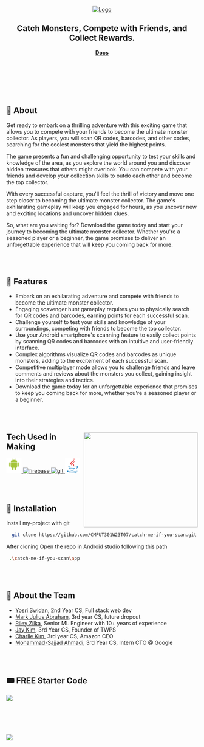 <br><br>
<div align="center">
  <a href="https://github.com/CMPUT301W23T07/catch-me-if-you-scan/wiki">
    <img src="https://user-images.githubusercontent.com/66914036/229378280-5d2a4483-9d24-4f03-83e6-471f7f53073e.png" alt="Logo" width="200" height="200">
  </a>
  <h2>
    Catch Monsters, Compete with Friends, and Collect Rewards.
  </h2>
  <a href="https://github.com/CMPUT301W23T07/catch-me-if-you-scan/wiki"><strong>Docs</strong></a>
</div>
<br><br><br><br><br><br>


## 📖 About
Get ready to embark on a thrilling adventure with this exciting game that allows you to compete with your friends to become the ultimate monster collector. As players, you will scan QR codes, barcodes, and other codes, searching for the coolest monsters that yield the highest points.

The game presents a fun and challenging opportunity to test your skills and knowledge of the area, as you explore the world around you and discover hidden treasures that others might overlook. You can compete with your friends and develop your collection skills to outdo each other and become the top collector.

With every successful capture, you'll feel the thrill of victory and move one step closer to becoming the ultimate monster collector. The game's exhilarating gameplay will keep you engaged for hours, as you uncover new and exciting locations and uncover hidden clues.

So, what are you waiting for? Download the game today and start your journey to becoming the ultimate monster collector. Whether you're a seasoned player or a beginner, the game promises to deliver an unforgettable experience that will keep you coming back for more.

<br><br>

## 🌟 Features

- Embark on an exhilarating adventure and compete with friends to become the ultimate monster collector.
- Engaging scavenger hunt gameplay requires you to physically search for QR codes and barcodes, earning points for each successful scan.
- Challenge yourself to test your skills and knowledge of your surroundings, competing with friends to become the top collector.
- Use your Android smartphone's scanning feature to easily collect points by scanning QR codes and barcodes with an intuitive and user-friendly interface.
- Complex algorithms visualize QR codes and barcodes as unique monsters, adding to the excitement of each successful scan.
- Competitive multiplayer mode allows you to challenge friends and leave comments and reviews about the monsters you collect, gaining insight into their strategies and tactics.
- Download the game today for an unforgettable experience that promises to keep you coming back for more, whether you're a seasoned player or a beginner.

<br><br>
<div>
<img align="right" width="300" height="250" src=https://user-images.githubusercontent.com/66914036/229382993-012e29f8-60ff-4862-ba9b-ba283a1f5055.gif>
 <h2>Tech Used in Making</h2>
 </div>
</span>
<p align="left"> <a href="https://developer.android.com" target="_blank" rel="noreferrer"> <img src="https://raw.githubusercontent.com/devicons/devicon/master/icons/android/android-original-wordmark.svg" alt="android" width="40" height="40"/> </a> <a href="https://firebase.google.com/" target="_blank" rel="noreferrer"> <img src="https://www.vectorlogo.zone/logos/firebase/firebase-icon.svg" alt="firebase" width="40" height="40"/> </a> <a href="https://git-scm.com/" target="_blank" rel="noreferrer"> <img src="https://www.vectorlogo.zone/logos/git-scm/git-scm-icon.svg" alt="git" width="40" height="40"/> </a> <a href="https://www.java.com" target="_blank" rel="noreferrer"> <img src="https://raw.githubusercontent.com/devicons/devicon/master/icons/java/java-original.svg" alt="java" width="40" height="40"/> </a> <a href="https://www.python.org" target="_blank" rel="noreferrer"> </a> 
 </p>
<br><br>

## 📲 Installation

Install my-project with git

```bash
  git clone https://github.com/CMPUT301W23T07/catch-me-if-you-scan.git
```
    
 After cloning Open the repo in Android studio following this path
 ```bash
  .\catch-me-if-you-scan\app
```
<br><br>

## 🚀 About the Team
- [Yosri Swidan](https://github.com/ImYosrii), 2nd Year CS, Full stack web dev
- [Mark Julius Abraham](https://github.com/MarkJuliusAbraham), 3rd year CS, future dropout
- [Riley Zilka](https://github.com/rileyzilka01), Senior ML Engineer with 10+ years of experience
- [Jay Kim](https://github.com/Flying-Kimbo), 3rd Year CS, Founder of TWPS
- [Charlie Kim](https://github.com/charliekim2), 3rd year CS, Amazon CEO
- [Mohammad-Sajjad Ahmadi](https://github.com/AMD-Bull), 3rd Year CS, Intern CTO @ Google

<br><br>
## 🎟️ FREE Starter Code
<img src="https://cdn.discordapp.com/attachments/1061032878303101004/1092310704163409930/image.png">
<br><br><br><br><br><br>
<a href="https://www.youtube.com/watch?v=dQw4w9WgXcQ">
<img src="https://user-images.githubusercontent.com/66914036/229384480-94c7ba96-1323-41cd-ab7d-cb68f0117413.gif">
<a/>
